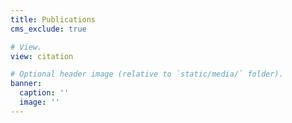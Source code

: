 ```yaml
---
title: Publications
cms_exclude: true

# View.
view: citation

# Optional header image (relative to `static/media/` folder).
banner:
  caption: ''
  image: ''
--- 
```

